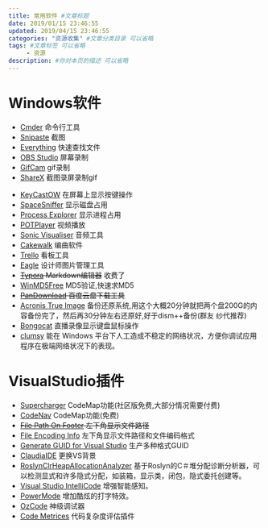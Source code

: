 ```yaml
---
title: 常用软件 #文章标题
date: 2019/01/15 23:46:55
updated: 2019/04/15 23:46:55
categories: "资源收集" #文章分类目录 可以省略
tags: #文章标签 可以省略
     - 资源
description: #你对本页的描述 可以省略
---
```


# Windows软件

- [Cmder](http://cmder.net/) 命令行工具
- [Snipaste](https://zh.snipaste.com/) 截图
- [Everything](http://www.voidtools.com/) 快速查找文件
- [OBS Studio](https://obsproject.com/) 屏幕录制
- [GifCam](https://gifcam.en.softonic.com/) gif录制   
- [ShareX](https://getsharex.com/) 截图录屏录制gif
<!-- more -->
- [KeyCastOW](https://brookhong.github.io/2014/04/28/keycast-on-windows.html) 在屏幕上显示按键操作
- [SpaceSniffer](http://www.uderzo.it/main_products/space_sniffer/) 显示磁盘占用
- [Process Explorer](https://docs.microsoft.com/zh-cn/sysinternals/downloads/process-explorer) 显示进程占用
- [POTPlayer](http://potplayer.daum.net/?lang=zh_CN) 视频播放
- [Sonic Visualiser](https://www.sonicvisualiser.org/) 音频工具
- [Cakewalk](http://www.cakewalk.com/) 编曲软件
- [Trello](https://trello.com/) 看板工具
- [Eagle](https://cn.eagle.cool/) 设计师图片管理工具
- ~~[Typora](https://www.typora.io/#windows) Markdown编辑器~~ 收费了
- [WinMD5Free](http://www.winmd5.com/) MD5验证,快速求MD5
- ~~[PanDownload](http://pandownload.com/) 百度云盘下载工具~~
- [Acronis True Image](http://www.tieten.cn/acronis/personal/ATI2020/index.html) 备份还原系统,用这个大概20分钟就把两个盘200G的内容备份完了，然后再30分钟左右还原好,好于dism++备份(群友 纱代推荐)
- [Bongocat](https://www.bilibili.com/read/cv4324421/)  直播录像显示键盘鼠标操作
- [clumsy](https://github.com/jagt/clumsy) 能在 Windows 平台下人工造成不稳定的网络状况，方便你调试应用程序在极端网络状况下的表现。

# VisualStudio插件

- [Supercharger](http://supercharger.tools/support.html) CodeMap功能(社区版免费,大部分情况需要付费)
- [CodeNav](https://marketplace.visualstudio.com/items?itemName=SamirBoulema.CodeNav) CodeMap功能(免费)
- ~~[File Path On Footer](https://marketplace.visualstudio.com/items?itemName=ShemeerNS.FilePathOnFooter) 左下角显示文件路径~~
- [File Encoding Info](https://marketplace.visualstudio.com/items?itemName=LancelotChen.fileencodinginfo)  左下角显示文件路径和文件编码格式
- [Generate GUID for Visual Studio](https://marketplace.visualstudio.com/items?itemName=kylebahrke.GenerateGUIDforVisualStudio2015) 生产多种格式GUID
- [ClaudiaIDE](https://marketplace.visualstudio.com/items?itemName=kbuchi.ClaudiaIDE) 更换VS背景
- [RoslynClrHeapAllocationAnalyzer](https://marketplace.visualstudio.com/items?itemName=MukulSabharwal.ClrHeapAllocationAnalyzer) 基于Roslyn的C＃堆分配诊断分析器，可以检测显式和许多隐式分配，如装箱，显示类，闭包，隐式委托创建等。
- [Visual Studio IntelliCode](https://marketplace.visualstudio.com/items?itemName=VisualStudioExptTeam.VSIntelliCode) 增强智能感知。
- [PowerMode](https://marketplace.visualstudio.com/items?itemName=BigEgg.PowerMode) 增加酷炫的打字特效。
- [OzCode](https://marketplace.visualstudio.com/items?itemName=CodeValueLtd.OzCode) 神级调试器
- [Code Metrices](https://marketplace.visualstudio.com/items?itemName=Elisha.CodeMetrices) 代码复杂度评估插件




